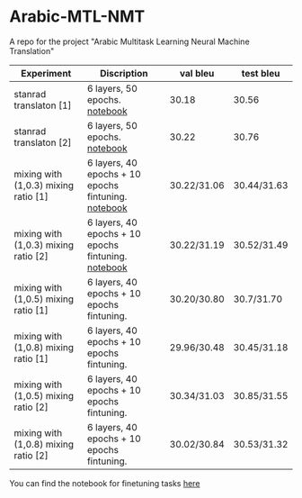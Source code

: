 # Arabic-MTL-NMT
A repo for the project "Arabic Multitask Learning Neural Machine Translation"

|      Experiment          |           Discription           |   val bleu    |    test bleu    |
|    -------------         |     -----------------------     |  ------------ | ------------    |
| stanrad translaton [1]   |      6 layers, 50 epochs. [notebook](https://bit.ly/3wxSeRd)        |     30.18       |   30.56       |
| stanrad translaton [2]   |      6 layers, 50 epochs. [notebook](https://bit.ly/3wtO7Wo)        |     30.22       |   30.76       |
| mixing with (1,0.3) mixing ratio [1] | 6 layers, 40 epochs + 10 epochs fintuning. [notebook](https://bit.ly/3hzsUGh)   |   30.22/31.06  |   30.44/31.63  |
| mixing with (1,0.3) mixing ratio [2] | 6 layers, 40 epochs + 10 epochs fintuning. [notebook](https://bit.ly/3r44O9D)   |   30.22/31.19  |   30.52/31.49  |
| mixing with (1,0.5) mixing ratio [1] | 6 layers, 40 epochs + 10 epochs fintuning.          |     30.20/30.80     |   30.7/31.70     |
| mixing with (1,0.8) mixing ratio [1]       |     6 layers, 40 epochs + 10 epochs fintuning.           |     29.96/30.48       |   30.45/31.18       |
| mixing with (1,0.5) mixing ratio [2]       |     6 layers, 40 epochs + 10 epochs fintuning. |     30.34/31.03 |   30.85/31.55      |
| mixing with (1,0.8) mixing ratio [2]     |     6 layers, 40 epochs + 10 epochs fintuning.      |     30.02/30.84 |   30.53/31.32|


You can find the notebook for finetuning tasks [here](4/1AX4XfWgPOUr0aO5srLilpLs3Iy7maHTSQZXffUTEt-sRsd2BJuo_cPAAnCY) 




